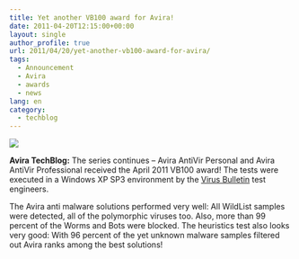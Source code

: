```yaml
---
title: Yet another VB100 award for Avira!
date: 2011-04-20T12:15:00+00:00
layout: single
author_profile: true
url: 2011/04/20/yet-another-vb100-award-for-avira/
tags:
  - Announcement
  - Avira
  - awards
  - news
lang: en
category: 
  - techblog
---
```

[![](http://3.bp.blogspot.com/-qbqTu8XbLI0/Ta7HGt9fl5I/AAAAAAAAD2g/E2vTQHwbqPk/s1600/2011-04-VB-100-scaled.jpg)](http://3.bp.blogspot.com/-qbqTu8XbLI0/Ta7HGt9fl5I/AAAAAAAAD2g/E2vTQHwbqPk/s1600/2011-04-VB-100-scaled.jpg)

**Avira TechBlog:** The series continues – Avira AntiVir Personal and Avira AntiVir Professional received the April 2011 VB100 award! The tests were executed in a Windows XP SP3 environment by the [Virus Bulletin](http://www.virusbtn.com/index) test engineers.

The Avira anti malware solutions performed very well: All WildList samples were detected, all of the polymorphic viruses too. Also, more than 99 percent of the Worms and Bots were blocked. The heuristics test also looks very good: With 96 percent of the yet unknown malware samples filtered out Avira ranks among the best solutions!